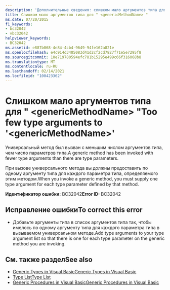 ```yaml
---
description: 'Дополнительные сведения: слишком мало аргументов типа для " <genericMethodName> "'
title: Слишком мало аргументов типа для " <genericMethodName> "
ms.date: 07/20/2015
f1_keywords:
- bc32042
- vbc32042
helpviewer_keywords:
- BC32042
ms.assetid: e887b068-4e84-4cb4-9649-94fe162a821e
ms.openlocfilehash: e4c914d3405083d41d2cf2cd7827f71e5e7295f8
ms.sourcegitcommit: 10e719780594efc781b15295e499c66f316068b8
ms.translationtype: MT
ms.contentlocale: ru-RU
ms.lasthandoff: 02/14/2021
ms.locfileid: "100423362"
---
```

# <a name="too-few-type-arguments-to-genericmethodname"></a><span data-ttu-id="0d94a-103">Слишком мало аргументов типа для " \<genericMethodName> "</span><span class="sxs-lookup"><span data-stu-id="0d94a-103">Too few type arguments to '\<genericMethodName>'</span></span>

<span data-ttu-id="0d94a-104">Универсальный метод был вызван с меньшим числом аргументов типа, чем число параметров типа.</span><span class="sxs-lookup"><span data-stu-id="0d94a-104">A generic method has been invoked with fewer type arguments than there are type parameters.</span></span>  
  
 <span data-ttu-id="0d94a-105">При вызове универсального метода вы должны предоставить по одному аргументу типа для каждого параметра типа, определяемого этим методом.</span><span class="sxs-lookup"><span data-stu-id="0d94a-105">When you invoke a generic method, you must supply one type argument for each type parameter defined by that method.</span></span>  
  
 <span data-ttu-id="0d94a-106">**Идентификатор ошибки:** BC32042</span><span class="sxs-lookup"><span data-stu-id="0d94a-106">**Error ID:** BC32042</span></span>  
  
## <a name="to-correct-this-error"></a><span data-ttu-id="0d94a-107">Исправление ошибки</span><span class="sxs-lookup"><span data-stu-id="0d94a-107">To correct this error</span></span>  
  
- <span data-ttu-id="0d94a-108">Добавьте аргументы типа в список аргументов типа так, чтобы имелось по одному аргументу типа для каждого параметра типа в вызываемом универсальном методе.</span><span class="sxs-lookup"><span data-stu-id="0d94a-108">Add type arguments to your type argument list so that there is one for each type parameter on the generic method you are invoking.</span></span>  
  
## <a name="see-also"></a><span data-ttu-id="0d94a-109">См. также раздел</span><span class="sxs-lookup"><span data-stu-id="0d94a-109">See also</span></span>

- [<span data-ttu-id="0d94a-110">Generic Types in Visual Basic</span><span class="sxs-lookup"><span data-stu-id="0d94a-110">Generic Types in Visual Basic</span></span>](../programming-guide/language-features/data-types/generic-types.md)
- [<span data-ttu-id="0d94a-111">Type List</span><span class="sxs-lookup"><span data-stu-id="0d94a-111">Type List</span></span>](../language-reference/statements/type-list.md)
- [<span data-ttu-id="0d94a-112">Generic Procedures in Visual Basic</span><span class="sxs-lookup"><span data-stu-id="0d94a-112">Generic Procedures in Visual Basic</span></span>](../programming-guide/language-features/data-types/generic-procedures.md)
